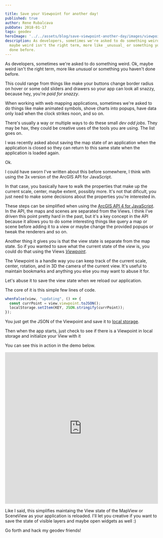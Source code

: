 ```yaml
---

title: Save your Viewpoint for another day!
published: true
author: Rene Rubalcava
pubDate: 2018-01-17
tags: geodev
heroImage: '../../assets/blog/save-viewpoint-another-day/images/viewpoint.jpg'
description: As developers, sometimes we're asked to do something weird. Ok,
  maybe weird isn't the right term, more like _unusual_ or something you haven't
  done before.
---
```


As developers, sometimes we're asked to do something weird. Ok, maybe weird
isn't the right term, more like _unusual_ or something you haven't done before.

This could range from things like make your buttons change border radius on
hover or some odd sliders and drawers so your app can look all snazzy, because
hey, you're _paid for snazzy_.

When working with web mapping applications, sometimes we're asked to do things
like make animated symbols, shove charts into popups, have data only load when
the clock strikes noon, and so on.

There's usually a way or multiple ways to do these small _dev odd jobs_. They
may be hax, they could be creative uses of the tools you are using. The list
goes on.

I was recently asked about saving the map state of an application when the
application is closed so they can return to this same state when the application
is loaded again.

Ok.

I could have sworn I've written about this before somewhere, I think with using
the 3x version of the ArcGIS API for JavaScript.

In that case, you basically have to walk the properties that make up the current
scale, center, maybe extent, possibly more. It's not that dificult, you just
need to make some decisions about the properties you're interested in.

These steps can be simplified when using the
[ArcGIS API 4 for JavaScript](https://developers.arcgis.com/javascript/latest/index.html).
In the API, the maps and scenes are separated from the Views. I think I've
driven this point pretty hard in the past, but it's a key concept in the API
because it allows you to do some interesting things like query a map or scene
before adding it to a view or maybe change the provided popups or tweak the
renderers and so on.

Another thing it gives you is that the view state is separate from the map
state. So if you wanted to save what the current state of the _view_ is, you
could do that using the Views
[_Viewpoint_](https://developers.arcgis.com/javascript/latest/api-reference/esri-Viewpoint.html).

The Viewpoint is a handle way you can keep track of the current scale, center,
rotation, and in 3D the camera of the current view. It's useful to maintain
bookmarks and anything you else you may want to abuse it for.

Let's abuse it to save the view state when we reload our application.

The core of it is this simple few lines of code.

```js
whenFalse(view, "updating", () => {
  const currPoint = view.viewpoint.toJSON();
  localStorage.setItem(KEY, JSON.stringify(currPoint));
});
```

You just get the JSON of the Viewpoint and save it to
[local storage](https://developer.mozilla.org/en-US/docs/Web/API/Window/localStorage).

Then when the app starts, just check to see if there is a Viewpoint in local
storage and initialize your View with it

You can see this in action in the demo below.

<iframe height="500" style="width: 100%;" scrolling="no" title="Save my ViewPoint 4.8" src="https://codepen.io/odoe/embed/opaROx?height=500&theme-id=39013&default-tab=js,result" frameborder="no" loading="lazy" allowtransparency="true" allowfullscreen="true">
  See the Pen <a href='https://codepen.io/odoe/pen/opaROx'>Save my ViewPoint 4.8</a> by Rene Rubalcava
  (<a href='https://codepen.io/odoe'>@odoe</a>) on <a href='https://codepen.io'>CodePen</a>.
</iframe>

Like I said, this simplifies maintaing the View state of the MapView or
SceneView as your application is reloaded. I'll let you creative if you want to
save the state of visible layers and maybe open widgets as well :)

Go forth and hack my geodev friends!
